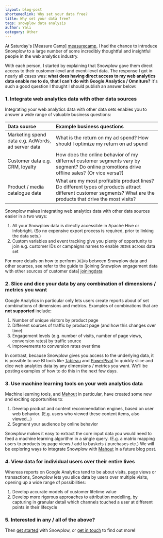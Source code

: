 ```yaml
---
layout: blog-post
shortenedlink: Why set your data free?
title: Why set your data free?
tags: snowplow data analysis
author: Yali
category: Other
---
```

At Saturday's [Measure Camp] [measurecamp], I had the chance to introduce Snowplow to a large number of some incredibly thoughtful and insightful people in the web analytics industry.

With each person, I started by explaining that Snowplow gave them direct access to their customer-level and event-level data. The response I got in nearly all cases was: **what does having direct access to my web analytics data enable me to do, that I can't do with Google Analytics / Omniture?** It's such a good question I thought I should publish an answer below:

### 1. Integrate web analytics data with other data sources

Integrating your web analytics data with other data sets enables you to answer a wide range of valuable business questions:

| **Data source**                   | **Example business questions**                       |
|:----------------------------------|:-----------------------------------------------------|
| Marketing spend data e.g. AdWords, ad server data | What is the return on my ad spend? How should I optimize my return on ad spend |
| Customer data e.g. CRM, loyalty   | How does the online behavior of my differnet customer segments vary by segment? Do online promotions drive offline sales? (Or vice versa?) |
| Product / media catalogue data    | What are my most profitable product lines? Do different types of products attract different customer segments? What are the products that drive the most visits? |

Snowplow makes integrating web analytics data with other data sources easier in a two ways:

1. All your Snowplow data is directly accessible in Apache Hive or Infobright. (So no expensive export process is required, prior to linking the data sets.)
2. Custom variables and event tracking give you plenty of opportunity to join e.g. customer IDs or campaigns names to enable `JOIN`s across data set

For more details on how to perform `JOIN`s between Snowplow data and other sources, see refer to the guide to [joining Snowplow engagement data with other sources of customer data] [joiningdata]

### 2. Slice and dice your data by any combination of dimensions / metrics you want

Google Analytics in particular only lets users create reports about of set combinations of dimensions and metrics. Examples of combinations that are **not supported** include:

1. Number of unique visitors by product page
2. Different sources of traffic by product page (and how this changes over time)
3. Engagement levels (e.g. number of visits, number of page views, conversion rates) by traffic source
4. Improvements to conversion rates over time

<!--more-->

In contrast, because Snowplow gives you access to the underlying data, it is possible to use BI tools like [Tableau][tableau] and [PowerPivot][powerpivot] to quickly slice and dice web analytics data by any dimensions / metrics you want. We'll be posting examples of how to do this in the next few days.

### 3. Use machine learning tools on your web analytics data

Machine learning tools, and [Mahout][mahout] in particular, have created some new and exciting opportunities to:

1. Develop product and content recommendation engines, based on user web behavior. (E.g. users who viewed these content items, also viewed...)
2. Segment your audience by online behavior

Snowplow makes it easy to extract the core input data you would need to feed a machine learning algorithm in a single query. (E.g. a matrix mapping users to products by page views / add to baskets / purchases etc.) We will be exploring ways to integrate Snowplow with [Mahout][mahout] in a future blog post.

### 4. View data for individual users over their entire lives

Whereas reports on Google Analytics tend to be about visits, page views or transactions, Snowplow lets you slice data by users over multiple visits, opening up a wide range of possibilities:

1. Develop accurate models of customer lifetime value
2. Develop more rigorous approaches to attribution modelling, by capturing in granular detail which channels touched a user at different points in their lifecycle

### 5. Interested in any / all of the above?

Then [get started][getstarted] with Snowplow, or [get in touch][getintouch] to find out more!


[measurecamp]: http://ukdaa.co.uk/
[joiningdata]: /analytics/customer-analytics/joining-customer-data.html
[tableau]: http://www.tableausoftware.com/
[powerpivot]: http://www.microsoft.com/en-us/bi/powerpivot.aspx
[mahout]: http://mahout.apache.org/
[getstarted]: /product/get-started.html
[getintouch]: /about/index.html